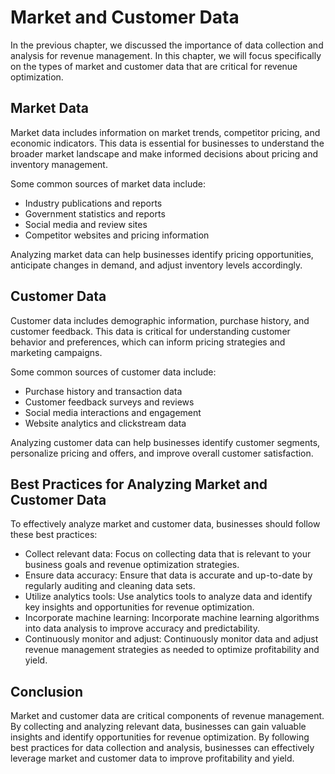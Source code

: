 Market and Customer Data
========================================================================================

In the previous chapter, we discussed the importance of data collection and analysis for revenue management. In this chapter, we will focus specifically on the types of market and customer data that are critical for revenue optimization.

Market Data
-----------

Market data includes information on market trends, competitor pricing, and economic indicators. This data is essential for businesses to understand the broader market landscape and make informed decisions about pricing and inventory management.

Some common sources of market data include:

* Industry publications and reports
* Government statistics and reports
* Social media and review sites
* Competitor websites and pricing information

Analyzing market data can help businesses identify pricing opportunities, anticipate changes in demand, and adjust inventory levels accordingly.

Customer Data
-------------

Customer data includes demographic information, purchase history, and customer feedback. This data is critical for understanding customer behavior and preferences, which can inform pricing strategies and marketing campaigns.

Some common sources of customer data include:

* Purchase history and transaction data
* Customer feedback surveys and reviews
* Social media interactions and engagement
* Website analytics and clickstream data

Analyzing customer data can help businesses identify customer segments, personalize pricing and offers, and improve overall customer satisfaction.

Best Practices for Analyzing Market and Customer Data
-----------------------------------------------------

To effectively analyze market and customer data, businesses should follow these best practices:

* Collect relevant data: Focus on collecting data that is relevant to your business goals and revenue optimization strategies.
* Ensure data accuracy: Ensure that data is accurate and up-to-date by regularly auditing and cleaning data sets.
* Utilize analytics tools: Use analytics tools to analyze data and identify key insights and opportunities for revenue optimization.
* Incorporate machine learning: Incorporate machine learning algorithms into data analysis to improve accuracy and predictability.
* Continuously monitor and adjust: Continuously monitor data and adjust revenue management strategies as needed to optimize profitability and yield.

Conclusion
----------

Market and customer data are critical components of revenue management. By collecting and analyzing relevant data, businesses can gain valuable insights and identify opportunities for revenue optimization. By following best practices for data collection and analysis, businesses can effectively leverage market and customer data to improve profitability and yield.
